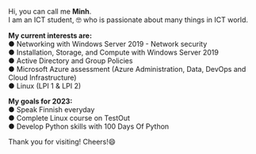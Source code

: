Hi, you can call me **Minh**.\
I am an ICT student, 🤓  who is passionate about many things in ICT world.

**My current interests are:**\
● Networking with Windows Server 2019 - Network security\
● Installation, Storage, and Compute with Windows Server 2019\
● Active Directory and Group Policies\
● Microsoft Azure assessment (Azure Administration, Data, DevOps and Cloud 
Infrastructure)\
● Linux (LPI 1 & LPI 2)

**My goals for 2023:**\
● Speak Finnish everyday\
● Complete Linux course on TestOut\
● Develop Python skills with 100 Days Of Python

Thank you for visiting! Cheers!😄


<!--
**lytrieuminh/lytrieuminh** is a ✨ _special_ ✨ repository because its `README.md` (this file) appears on your GitHub profile.

Here are some ideas to get you started:

- 🔭 I’m currently working on ...
- 🌱 I’m currently learning ...
- 👯 I’m looking to collaborate on ...
- 🤔 I’m looking for help with ...
- 💬 Ask me about ...
- 📫 How to reach me: ...
- 😄 Pronouns: ...
- ⚡ Fun fact: ...
-->
